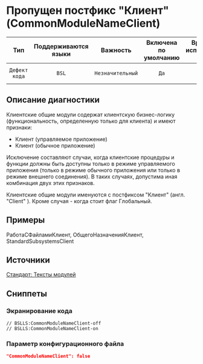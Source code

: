 # Пропущен постфикс "Клиент" (CommonModuleNameClient)

 Тип | Поддерживаются<br>языки | Важность | Включена<br>по умолчанию | Время на<br>исправление (мин) | Тэги 
 :-: | :-: | :-: | :-: | :-: | :-: 
 `Дефект кода` | `BSL` | `Незначительный` | `Да` | `5` | `standard`<br>`badpractice`<br>`unpredictable` 

<!-- Блоки выше заполняются автоматически, не трогать -->
## Описание диагностики
<!-- Описание диагностики заполняется вручную. Необходимо понятным языком описать смысл и схему работу -->

Клиентские общие модули содержат клиентскую бизнес-логику (функциональность, определенную только для клиента)
 и имеют признаки:

* Клиент (управляемое приложение)
* Клиент (обычное приложение)

Исключение составляют случаи, когда клиентские процедуры и функции должны быть доступны только в режиме управляемого 
приложения (только в режиме обычного приложения или только в режиме внешнего соединения). 
В таких случаях, допустима иная комбинация двух этих признаков.

Клиентские общие модули именуются с постфиксом "Клиент" (англ. "Client" ). Кроме случая - когда стоит флаг Глобальный.

## Примеры
<!-- В данном разделе приводятся примеры, на которые диагностика срабатывает, а также можно привести пример, как можно исправить ситуацию -->

РаботаСФайламиКлиент, ОбщегоНазначенияКлиент, StandardSubsystemsClient

## Источники
<!-- Необходимо указывать ссылки на все источники, из которых почерпнута информация для создания диагностики -->


[Стандарт: Тексты модулей](https://its.1c.ru/db/v8std#content:469:hdoc:2.3)

## Сниппеты

<!-- Блоки ниже заполняются автоматически, не трогать -->
### Экранирование кода

```bsl
// BSLLS:CommonModuleNameClient-off
// BSLLS:CommonModuleNameClient-on
```

### Параметр конфигурационного файла

```json
"CommonModuleNameClient": false
```
